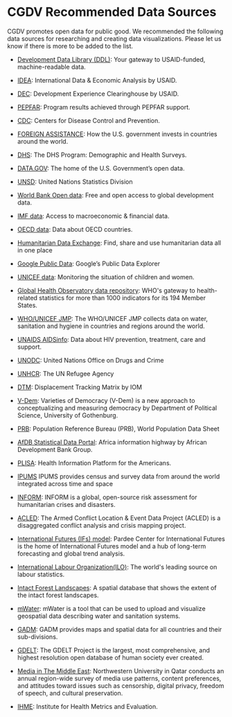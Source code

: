 # CGDV Recommended Data Sources

CGDV promotes open data for public good. We recommended the following data sources for researching and creating data visualizations. Please let us know if there is more to be added to the list.

* [Development Data Library (DDL)](https://data.usaid.gov/): Your gateway to USAID-funded, machine-readable data.

* [IDEA](https://idea.usaid.gov/): International Data & Economic Analysis by USAID.

* [DEC](https://dec.usaid.gov/dec/home/Default.aspx): Development Experience Clearinghouse by USAID.

* [PEPFAR](https://data.pepfar.gov/): Program results achieved through PEPFAR support.

* [CDC](https://data.cdc.gov/): Centers for Disease Control and Prevention.

* [FOREIGN ASSISTANCE](https://foreignassistance.gov/): How the U.S. government invests in countries around the world.

* [DHS](https://dhsprogram.com/Data/): The DHS Program: Demographic and Health Surveys.

* [DATA.GOV](https://www.data.gov/): The home of the U.S. Government’s open data.

* [UNSD](https://unstats.un.org/home/): United Nations Statistics Division

* [World Bank Open data](https://data.worldbank.org/): Free and open access to global development data.

* [IMF data](https://data.imf.org/): Access to macroeconomic & financial data.

* [OECD data](https://data.oecd.org/): Data about OECD countries.

* [Humanitarian Data Exchange](https://data.humdata.org/): Find, share and use humanitarian data all in one place

* [Google Public Data](https://www.google.com/publicdata/directory): Google’s Public Data Explorer

* [UNICEF data](https://data.unicef.org/): Monitoring the situation of children and women.

* [Global Health Observatory data repository](http://apps.who.int/gho/data/node.home): WHO's gateway to health-related statistics for more than 1000 indicators for its 194 Member States.

* [WHO/UNICEF JMP](https://washdata.org/data): The WHO/UNICEF JMP collects data on water, sanitation and hygiene in countries and regions around the world.

* [UNAIDS AIDSinfo](http://aidsinfo.unaids.org/): Data about HIV prevention, treatment, care and support. 

* [UNODC](https://dataunodc.un.org/): United Nations Office on Drugs and Crime 

* [UNHCR](https://www.unhcr.org/en-us/data.html): The UN Refugee Agency

* [DTM](https://www.globaldtm.info/): Displacement Tracking Matrix by IOM

* [V-Dem](https://www.v-dem.net/en/): Varieties of Democracy (V-Dem) is a new approach to conceptualizing and measuring democracy by Department of Political Science, University of Gothenburg.

* [PRB](https://www.prb.org/): Population Reference Bureau (PRB), World Population Data Sheet

* [AfDB Statistical Data Portal](http://dataportal.opendataforafrica.org/): Africa information highway by African Development Bank Group.

* [PLISA](http://www.paho.org/data/index.php/en/): Health Information Platform for the Americans.

* [IPUMS](https://www.ipums.org/) IPUMS provides census and survey data from around the world integrated across time and space

* [INFORM](http://www.inform-index.org/): INFORM is a global, open-source risk assessment for humanitarian crises and disasters. 

* [ACLED](https://www.acleddata.com/): The Armed Conflict Location & Event Data Project (ACLED) is a disaggregated conflict analysis and crisis mapping project.

* [International Futures (IFs) model](https://pardee.du.edu/access-ifs): Pardee Center for International Futures is the home of International Futures model and a hub of long-term forecasting and global trend analysis.

* [International Labour Organization(ILO)](https://www.ilo.org/global/statistics-and-databases/lang--en/index.htm): The world's leading source on labour statistics.

* [Intact Forest Landscapes](http://www.intactforests.org/data.ifl.html): A spatial database that shows the extent of the intact forest landscapes.

* [mWater](https://portal.mwater.co/#/entities): mWater is a tool that can be used to upload and visualize geospatial data describing water and sanitation systems.

* [GADM](https://gadm.org/): GADM provides maps and spatial data for all countries and their sub-divisions.

* [GDELT](https://www.gdeltproject.org/data.html): The GDELT Project is the largest, most comprehensive, and highest resolution open database of human society ever created.

* [Media in The Middle East](http://www.mideastmedia.org/): Northwestern University in Qatar conducts an annual region-wide survey of media use patterns, content preferences, and attitudes toward issues such as censorship, digital privacy, freedom of speech, and cultural preservation.

* [IHME](http://www.healthdata.org/): Institute for Health Metrics and Evaluation.